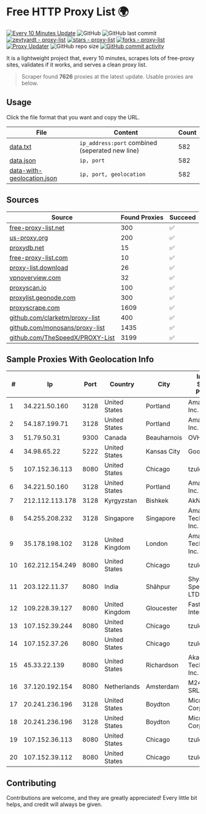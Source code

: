 
# Free HTTP Proxy List 🌍

[![Every 10 Minutes Update](https://github.com/mertguvencli/http-proxy-list/actions/workflows/main.yml/badge.svg?branch=main)](https://github.com/mertguvencli/http-proxy-list/actions/workflows/main.yml)
![GitHub](https://img.shields.io/github/license/mertguvencli/http-proxy-list)
![GitHub last commit](https://img.shields.io/github/last-commit/mertguvencli/http-proxy-list)
[![zevtyardt - proxy-list](https://img.shields.io/static/v1?label=zevtyardt&message=proxy-list&color=blue&logo=github)](https://github.com/zevtyardt/proxy-list "Go to GitHub repo")
[![stars - proxy-list](https://img.shields.io/github/stars/zevtyardt/proxy-list?style=social)](https://github.com/zevtyardt/proxy-list)
[![forks - proxy-list](https://img.shields.io/github/forks/zevtyardt/proxy-list?style=social)](https://github.com/zevtyardt/proxy-list)
[![Proxy Updater](https://github.com/zevtyardt/proxy-list/workflows/Proxy%20Updater/badge.svg)](https://github.com/zevtyardt/proxy-list/actions?query=workflow:"Proxy+Updater")
![GitHub repo size](https://img.shields.io/github/repo-size/zevtyardt/proxy-list)
[![GitHub commit activity](https://img.shields.io/github/commit-activity/m/zevtyardt/proxy-list?logo=commits)](https://github.com/zevtyardt/proxy-list/commits/main)

It is a lightweight project that, every 10 minutes, scrapes lots of free-proxy sites, validates if it works, and serves a clean proxy list.

> Scraper found **7626** proxies at the latest update. Usable proxies are below.

## Usage

Click the file format that you want and copy the URL.

|File|Content|Count|
|----|-------|-----|
|[data.txt](https://raw.githubusercontent.com/mertguvencli/http-proxy-list/main/proxy-list/data.txt)|`ip_address:port` combined (seperated new line)|582|
|[data.json](https://raw.githubusercontent.com/mertguvencli/http-proxy-list/main/proxy-list/data.json)|`ip, port`|582|
|[data-with-geolocation.json](https://raw.githubusercontent.com/mertguvencli/http-proxy-list/main/proxy-list/data-with-geolocation.json)|`ip, port, geolocation`|582|

## Sources

|Source|Found Proxies|Succeed|
|------|-------------|-------|
|[free-proxy-list.net](https://free-proxy-list.net)|300|✅|
|[us-proxy.org](https://www.us-proxy.org)|200|✅|
|[proxydb.net](http://proxydb.net)|15|✅|
|[free-proxy-list.com](https://free-proxy-list.com/?page=&port=&type%5B%5D=http&type%5B%5D=https&up_time=0&search=Search)|10|✅|
|[proxy-list.download](https://www.proxy-list.download/HTTP)|26|✅|
|[vpnoverview.com](https://vpnoverview.com/privacy/anonymous-browsing/free-proxy-servers)|32|✅|
|[proxyscan.io](https://www.proxyscan.io)|100|✅|
|[proxylist.geonode.com](https://proxylist.geonode.com/api/proxy-list?limit=300&page=1&sort_by=lastChecked&sort_type=desc&protocols=http,https)|300|✅|
|[proxyscrape.com](https://api.proxyscrape.com/v2/?request=displayproxies&protocol=http&timeout=10000&country=all&ssl=all&anonymity=all)|1609|✅|
|[github.com/clarketm/proxy-list](https://raw.githubusercontent.com/clarketm/proxy-list/master/proxy-list-raw.txt)|400|✅|
|[github.com/monosans/proxy-list](https://raw.githubusercontent.com/monosans/proxy-list/main/proxies/http.txt)|1435|✅|
|[github.com/TheSpeedX/PROXY-List](https://raw.githubusercontent.com/TheSpeedX/PROXY-List/master/http.txt)|3199|✅|


## Sample Proxies With Geolocation Info

|#|Ip|Port|Country|City|Internet Service Provider|
|-|--|----|-------|----|-------------------------|
|1|34.221.50.160|3128|United States|Portland|Amazon.com, Inc.|
|2|54.187.199.71|3128|United States|Portland|Amazon.com, Inc.|
|3|51.79.50.31|9300|Canada|Beauharnois|OVH SAS|
|4|34.98.65.22|5222|United States|Kansas City|Google LLC|
|5|107.152.36.113|8080|United States|Chicago|tzulo, inc.|
|6|34.221.50.160|3128|United States|Portland|Amazon.com, Inc.|
|7|212.112.113.178|3128|Kyrgyzstan|Bishkek|AkNet|
|8|54.255.208.232|3128|Singapore|Singapore|Amazon Technologies Inc.|
|9|35.178.198.102|3128|United Kingdom|London|Amazon Technologies Inc.|
|10|162.212.154.249|8080|United States|Chicago|tzulo, inc.|
|11|203.122.11.37|8080|India|Shāhpur|Shyam Spectra PVT LTD|
|12|109.228.39.127|8080|United Kingdom|Gloucester|Fasthosts Internet Ltd|
|13|107.152.39.244|8080|United States|Chicago|tzulo, inc.|
|14|107.152.37.26|8080|United States|Chicago|tzulo, inc.|
|15|45.33.22.139|8080|United States|Richardson|Akamai Technologies, Inc.|
|16|37.120.192.154|8080|Netherlands|Amsterdam|M247 Europe SRL|
|17|20.241.236.196|3128|United States|Boydton|Microsoft Corporation|
|18|20.241.236.196|3128|United States|Boydton|Microsoft Corporation|
|19|107.152.36.113|8080|United States|Chicago|tzulo, inc.|
|20|107.152.39.112|8080|United States|Chicago|tzulo, inc.|



## Contributing

Contributions are welcome, and they are greatly appreciated! Every
little bit helps, and credit will always be given.

